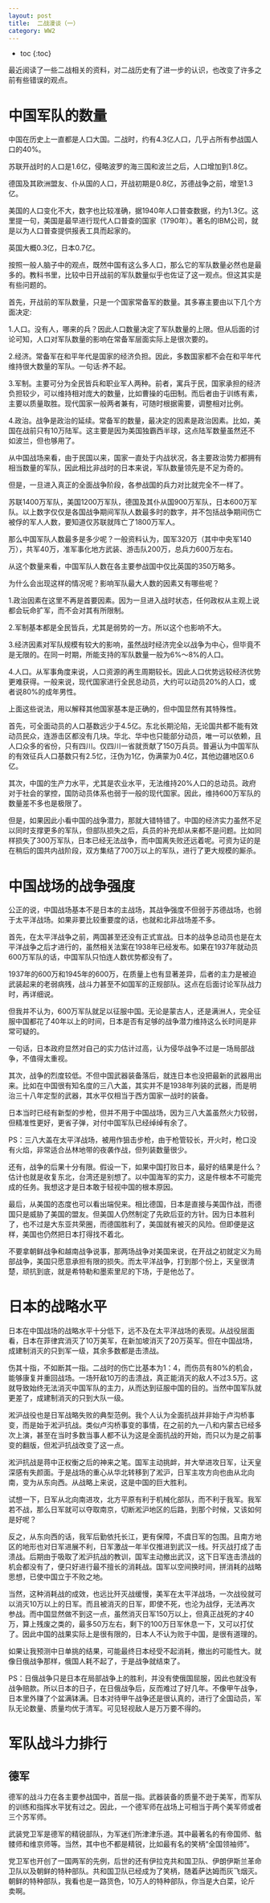 ```yaml
---
layout: post
title:  二战漫谈（一）
category: WW2 
---
```


* toc
{:toc}

最近阅读了一些二战相关的资料，对二战历史有了进一步的认识，也改变了许多之前有些错误的观点。

# 中国军队的数量

中国在历史上一直都是人口大国。二战时，约有4.3亿人口，几乎占所有参战国人口的40%。

苏联开战时的人口是1.6亿，侵略波罗的海三国和波兰之后，人口增加到1.8亿。

德国及其欧洲盟友、仆从国的人口，开战初期是0.8亿，苏德战争之前，增至1.3亿。

美国的人口变化不大，数字也比较准确，据1940年人口普查数据，约为1.3亿。这里提一句，美国是最早进行现代人口普查的国家（1790年）。著名的IBM公司，就是以为人口普查提供报表工具而起家的。

英国大概0.3亿，日本0.7亿。

按照一般人脑子中的观点，既然中国有这么多人口，那么它的军队数量必然也是最多的。教科书里，比较中日开战前的军队数量似乎也佐证了这一观点。但这其实是有些问题的。

首先，开战前的军队数量，只是一个国家常备军的数量。其多寡主要由以下几个方面决定:

1.人口。没有人，哪来的兵？因此人口数量决定了军队数量的上限。但从后面的讨论可知，人口对军队数量的影响在常备军层面实际上是很次要的。

2.经济。常备军在和平年代是国家的经济负担。因此，多数国家都不会在和平年代维持很大数量的军队。一句话:养不起。

3.军制。主要可分为全民皆兵和职业军人两种。前者，寓兵于民，国家承担的经济负担较少，可以维持相对庞大的数量，比如曹操的屯田制。而后者由于训练有素，主要以质量取胜。现代国家一般两者兼有，可随时根据需要，调整相对比例。

4.政治。战争是政治的延续。常备军的数量，最决定的因素是政治因素。比如，美国在战前只有10万陆军。这主要是因为美国独霸西半球，这点陆军数量虽然还不如波兰，但也够用了。

从中国战场来看，由于民国以来，国家一直处于内战状况，各主要政治势力都拥有相当数量的军队，因此相比非战时的日本来说，军队数量领先是不足为奇的。

但是，一旦进入真正的全面战争阶段，各参战国的兵力对比就完全不一样了。

苏联1400万军队，美国1200万军队，德国及其仆从国900万军队，日本600万军队。以上数字仅仅是各国战争期间军队人数最多时的数字，并不包括战争期间伤亡被俘的军人人数，要知道仅苏联就阵亡了1800万军人。

那么中国军队人数最多是多少呢？一般资料认为，国军320万（其中中央军140万），共军40万，准军事化地方武装、游击队200万，总兵力600万左右。

从这个数量来看，中国军队人数在各主要参战国中仅比英国的350万略多。

为什么会出现这样的情况呢？影响军队最大人数的因素又有哪些呢？

1.政治因素在这里不再是首要因素。因为一旦进入战时状态，任何政权从主观上说都会玩命扩军，而不会对其有所限制。

2.军制基本都是全民皆兵，尤其是弱势的一方。所以这个也影响不大。

3.经济因素对军队规模有较大的影响，虽然战时经济完全以战争为中心，但毕竟不是无限的。在同一时期，所能支持的军队数量一般为6%～8%的人口。

4.人口。从军事角度来说，人口资源的再生周期较长。因此人口优势远较经济优势更难获得。一般来说，现代国家进行全民总动员，大约可以动员20%的人口，或者说80%的成年男性。

上面这些说法，用以解释其他国家基本是正确的，但中国显然有其特殊性。

首先，可全面动员的人口基数远少于4.5亿。东北长期沦陷，无论国共都不能有效动员民众，连游击区都没有几块。华北、华中也只能部分动员，唯一可以依赖，且人口众多的省份，只有四川。仅四川一省就贡献了150万兵员。普遍认为中国军队的有效征兵人口基数只有2.5忆，汪伪为1亿，伪满蒙为0.4亿，其他边疆地区0.6亿。

其次，中国的生产力水平，尤其是农业水平，无法维持20%人口的总动员。政府对于社会的掌控，国防动员体系也弱于一般的现代国家。因此，维持600万军队的数量差不多也是极限了。

但是，如果因此小看中国的战争潜力，那就大错特错了。中国的经济实力虽然不足以同时支撑更多的军队，但部队损失之后，兵员的补充却从来都不是问题。比如同样损失了300万军队，日本已经无法战争，而中国离失败还远着呢。可资为证的是在稍后的国共内战阶段，双方集结了700万以上的军队，进行了更大规模的厮杀。

# 中国战场的战争强度

公正的说，中国战场基本不是日本的主战场，其战争强度不但弱于苏德战场，也弱于太平洋战场。如果非要比较重要度的话，也就和北非战场差不多。

首先，在太平洋战争之前，两国甚至还没有正式宣战。日本的战争总动员也是在太平洋战争之后才进行的，虽然相关法案在1938年已经发布。如果在1937年就动员600万军队的话，中国军队只怕连人数优势都没有了。

1937年的600万和1945年的600万，在质量上也有显著差异，后者的主力是被迫武装起来的老弱病残，战斗力甚至不如国军的正规部队。这点在后面讨论军队战力时，再详细说。

但我并不认为，600万军队就足以征服中国。无论是蒙古人，还是满洲人，完全征服中国都花了40年以上的时间，日本是否有足够的战争潜力维持这么长时间是非常可疑的。

一句话，日本政府显然对自己的实力估计过高，认为侵华战争不过是一场局部战争，不值得太重视。

其次，战争的烈度较低。不但中国武器装备落后，就连日本也没把最新的武器用出来。比如在中国很有知名度的三八大盖，其实并不是1938年列装的武器，而是明治三十八年定型的武器，其水平仅相当于西方国家一战时的装备。

日本当时已经有新型的步枪，但并不用于中国战场，因为三八大盖虽然火力较弱，但精准性更好，更省子弹，对付中国军队已经绰绰有余了。

PS：三八大盖在太平洋战场，被用作狙击步枪，由于枪管较长，开火时，枪口没有火焰，非常适合丛林地带的夜袭作战，但列装数量很少。

还有，战争的后果十分有限。假设一下，如果中国打败日本，最好的结果是什么？估计也就是收复东北，台湾还是别想了。以中国海军的实力，这是件根本不可能完成的任务。我想这才是日本敢于轻视中国的根本原因。

最后，从美国的态度也可以看出端倪来。相比德国，日本是直接与美国作战，而德国只是威胁了美国的盟友。但美国人仍然制定了先欧后亚的方针。因为日本胜利了，也不过是大东亚共荣圈，而德国胜利了，美国就有被灭的风险。但即便是这样，美国也仍然把日本打得找不着北。

不要拿朝鲜战争和越南战争说事，那两场战争对美国来说，在开战之初就定义为局部战争，美国只愿意承担有限的损失。而太平洋战争，打到那个份上，天皇很清楚，顽抗到底，就是希特勒和墨索里尼的下场，于是他怂了。

# 日本的战略水平

日本在中国战场的战略水平十分低下，远不及在太平洋战场的表现。从战役层面看，日本在菲律宾消灭了10万美军，在新加坡消灭了20万英军。但在中国战场，成建制消灭的只到军一级，其余多数都是击溃战。

伤其十指，不如断其一指。二战时的伤亡比基本为1：4，而伤员有80%的机会，能够康复并重回战场。一场歼敌10万的击溃战，真正能消灭的敌人不过3.5万。这就导致始终无法消灭中国军队的主力，从而达到征服中国的目的。当然中国军队就更差了，成建制消灭的只到大队一级。

淞沪战役也是日军战略失败的典型范例。我个人认为全面抗战并非始于卢沟桥事变，而是始于淞沪抗战。类似卢沟桥事变的事情，在之前的九一八和内蒙古已经多次上演，甚至在当时多数当事人都不认为这是全面抗战的开始，而只以为是之前事变的翻版，但淞沪抗战改变了这一点。

淞沪抗战是蒋中正权衡之后的神来之笔。国军主动挑衅，并大举进攻日军，让天皇深感有失颜面。于是战场的重心从华北转移到了淞沪，日军主攻方向也由从北向南，变为从东向西。从战略上来说，这是中国的巨大胜利。

试想一下，日军从北向南进攻，北方平原有利于机械化部队，而不利于我军。我军若不战，那么日军就可以夺取南京，切断淞沪地区的后路，到那个时候，又该如何是好呢？

反之，从东向西的话，我军后勤依托长江，更有保障，不虞日军的包围。且南方地区的地形也对日军进展不利，日军激战一年半仅推进到武汉一线。歼灭战打成了击溃战。后期由于吸取了淞沪抗战的教训，国军主动撤出武汉，这下日军连击溃战的机会都没有了，便只好进行最不擅长的消耗战。国军以空间换时间，拼消耗的战略思想，已使中国立于不败之地。

当然，这种消耗战的成效，也远比歼灭战缓慢，美军在太平洋战场，一次战役就可以消灭10万以上的日军。而且被消灭的日军，即使不死，也沦为战俘，无法再次参战。而中国显然做不到这一点，虽然消灭日军150万以上，但真正战死的才40万，算上残废之类的，最多50万左右，剩下的100万日军休息一下，又可以打仗了。因此中国的战果实际上是很有限的，日本人不认为败于中国，是很有道理的。

如果让我预测中日单挑的结果，可能最终日本经受不起消耗，撤出的可能性大。就像日俄战争那样，俄国人耗不起了，于是战争就结束了。

PS：日俄战争只是日本在局部战争上的胜利，并没有使俄国屈服，因此也就没有战争赔款。所以日本的日子，在日俄战争后，反而难过了好几年。不像甲午战争，日本里外赚了个盆满钵满。日本对待甲午战争还是很认真的，进行了全国动员，军队无论数量、质量均优于清军。可见轻视敌人是万万要不得的。

# 军队战斗力排行

## 德军

德军的战斗力在各主要参战国中，首屈一指。武器装备的质量不逊于美军，而军队的训练和指挥水平犹有过之。因此，一个德军师在战场上可相当于两个美军师或者三个苏军师。

武装党卫军是德军的精锐部队，为军迷们所津津乐道。其中最著名的有帝国师、骷髅师和维京师等。当然，其中也不都是精锐，比如最有名的笑柄“全国领袖师”。

党卫军也开创了一国两军的先例，后世的还有伊拉克共和国卫队、伊朗伊斯兰革命卫队以及朝鲜的特种部队。共和国卫队已经成为了笑柄，随着萨达姆而灰飞烟灭。朝鲜的特种部队，我看也是一路货色，10万人的特种部队，你当是大白菜，论斤卖啊。

